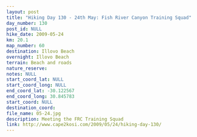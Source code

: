 ```yaml
---
layout: post
title: "Hiking Day 130 - 24th May: Fish River Canyon Training Squad"
day_number: 130
post_id: NULL
hike_date: 2009-05-24
km: 20.1
map_number: 60
destination: Illovo Beach
overnight: Illovo Beach
terrain: Beach and roads
nature_reserve: 
notes: NULL
start_coord_lat: NULL
start_coord_long: NULL
end_coord_lat: -30.122567
end_coord_long: 30.845783
start_coord: NULL
destination_coord: 
file_name: 05-24.jpg
description: Meeting the FRC Training Squad
link: http://www.cape2kosi.com/2009/05/24/hiking-day-130/
---
```


